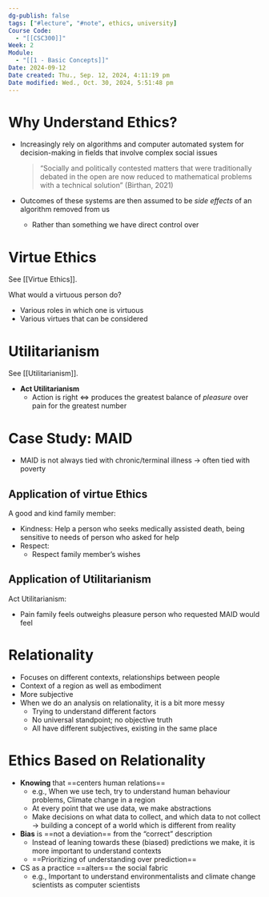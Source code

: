 ```yaml
---
dg-publish: false
tags: ["#lecture", "#note", ethics, university]
Course Code:
  - "[[CSC300]]"
Week: 2
Module:
  - "[[1 - Basic Concepts]]"
Date: 2024-09-12
Date created: Thu., Sep. 12, 2024, 4:11:19 pm
Date modified: Wed., Oct. 30, 2024, 5:51:48 pm
---
```


# Why Understand Ethics?

- Increasingly rely on algorithms and computer automated system for decision-making in fields that involve complex social issues

  > “Socially and politically contested matters that were traditionally debated in the open are now reduced to mathematical problems with a technical solution” (Birthan, 2021)

- Outcomes of these systems are then assumed to be *side effects* of an algorithm removed from us
    - Rather than something we have direct control over

# Virtue Ethics

See [[Virtue Ethics]].

What would a virtuous person do?
- Various roles in which one is virtuous
- Various virtues that can be considered

# Utilitarianism

See [[Utilitarianism]].

- **Act Utilitarianism**
    - Action is right $\iff$ produces the greatest balance of *pleasure* over pain for the greatest number

# Case Study: MAID

- MAID is not always tied with chronic/terminal illness → often tied with poverty

## Application of virtue Ethics

A good and kind family member:
- Kindness: Help a person who seeks medically assisted death, being sensitive to needs of person who asked for help
- Respect:
    - Respect family member’s wishes

## Application of Utilitarianism

Act Utilitarianism:
- Pain family feels outweighs pleasure person who requested MAID would feel

# Relationality

- Focuses on different contexts, relationships between people
- Context of a region as well as embodiment
- More subjective
- When we do an analysis on relationality, it is a bit more messy
    - Trying to understand different factors
    - No universal standpoint; no objective truth
    - All have different subjectives, existing in the same place

# Ethics Based on Relationality

- **Knowing** that ==centers human relations==
    - e.g., When we use tech, try to understand human behaviour problems, Climate change in a region
    - At every point that we use data, we make abstractions
    - Make decisions on what data to collect, and which data to not collect → building a concept of a world which is different from reality
- **Bias** is ==not a deviation== from the “correct” description
    - Instead of leaning towards these (biased) predictions we make, it is more important to understand contexts
    - ==Prioritizing of understanding over prediction==
- CS as a practice ==alters== the social fabric
    - e.g., Important to understand environmentalists and climate change scientists as computer scientists

